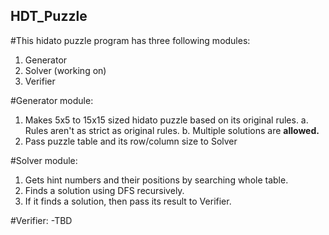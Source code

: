 ## HDT_Puzzle

#This hidato puzzle program has three following modules:
1. Generator
2. Solver (working on)
3. Verifier


#Generator module:
1. Makes 5x5 to 15x15 sized hidato puzzle based on its original rules.
  a. Rules aren't as strict as original rules.
  b. Multiple solutions are <b>allowed.</b>
2. Pass puzzle table and its row/column size to Solver

#Solver module:
1. Gets hint numbers and their positions by searching whole table.
2. Finds a solution using DFS recursively.
3. If it finds a solution, then pass its result to Verifier.

#Verifier:
-TBD
